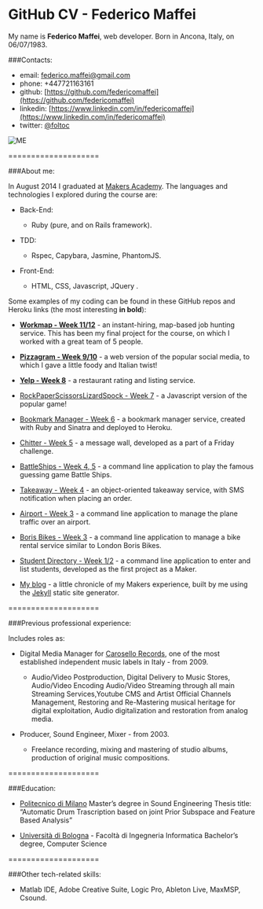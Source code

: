GitHub CV - Federico Maffei
====================

My name is **Federico Maffei**, web developer. Born in Ancona, Italy, on 06/07/1983.

###Contacts:
- email: federico.maffei@gmail.com
- phone: +447721163161
- github: [https://github.com/federicomaffei](https://github.com/federicomaffei)
- linkedin: [https://www.linkedin.com/in/federicomaffei](https://www.linkedin.com/in/federicomaffei)
- twitter: [@foltoc](https://twitter.com/foltoc)

![ME](https://dl.dropboxusercontent.com/u/9315601/img/folto.png)

====================

###About me:

In August 2014 I graduated at [Makers Academy](http://www.makersacademy.com). The languages and technologies I explored during the course are:

* Back-End:

  * Ruby (pure, and on Rails framework).

* TDD:

  * Rspec, Capybara, Jasmine, PhantomJS.

* Front-End:

  * HTML, CSS, Javascript, JQuery	.

Some examples of my coding can be found in these GitHub repos and Heroku links (the most interesting **in bold**):

* [**Workmap - Week 11/12**](https://github.com/federicomaffei/WorkMap) - an instant-hiring, map-based job hunting service. This has been my final project for the course, on which I worked with a great team of 5 people.

* [**Pizzagram - Week 9/10**](https://github.com/federicomaffei/instagram) - a web version of the popular social media, to which I gave a little foody and Italian twist!

* [**Yelp - Week 8**](https://github.com/federicomaffei/yelp) - a restaurant rating and listing service.

* [RockPaperScissorsLizardSpock - Week 7](https://github.com/federicomaffei/rockpaperscissors) - a Javascript version of the popular game!

* [Bookmark Manager - Week 6](https://github.com/federicomaffei/bookmark_manager) - a bookmark manager service, created with Ruby and Sinatra and deployed to Heroku.

* [Chitter - Week 5](https://github.com/federicomaffei/chitter) - a message wall, developed as a part of a Friday challenge.

* [BattleShips - Week 4, 5](https://github.com/federicomaffei/battleships) - a command line application to play the famous guessing game Battle Ships.

* [Takeaway - Week 4](https://github.com/federicomaffei/takeaway) - an object-oriented takeaway service, with SMS notification when placing an order.

* [Airport - Week 3](https://github.com/federicomaffei/airport) - a command line application to manage the plane traffic over an airport.

* [Boris Bikes - Week 3](https://github.com/federicomaffei/boris_bikes) - a command line application to manage a bike rental service similar to London Boris Bikes.

* [Student Directory - Week 1/2](https://github.com/federicomaffei/My-Student-Directory) - a command line application to enter and list students, developed as the first project as a Maker.

* [My blog](http://federicomaffei.github.io) - a little chronicle of my Makers experience, built by me using the [Jekyll](http://jekyllrb.com) static site generator.

====================

###Previous professional experience:

Includes roles as:

* Digital Media Manager for [Carosello Records](http://www.carosellorecords.com), one of the most established independent music labels in Italy - from 2009.
  * Audio/Video Postproduction, Digital Delivery to Music Stores, Audio/Video Encoding Audio/Video Streaming through all main Streaming Services,Youtube CMS and Artist Official Channels Management, Restoring and Re-Mastering musical heritage for digital exploitation, Audio digitalization and restoration from analog media.

* Producer, Sound Engineer, Mixer - from 2003.
  * Freelance recording, mixing and mastering of studio albums, production of original music compositions.

====================

###Education:

* [Politecnico di Milano](http://www.polimi.it/)
Master’s degree in Sound Engineering
Thesis title: “Automatic Drum Trascription based on joint Prior Subspace and Feature Based Analysis”

* [Università di Bologna](http://www.unibo.it/) - Facoltà di Ingegneria Informatica
Bachelor’s degree, Computer Science

====================

###Other tech-related skills:

* Matlab IDE, Adobe Creative Suite, Logic Pro, Ableton Live, MaxMSP, Csound.